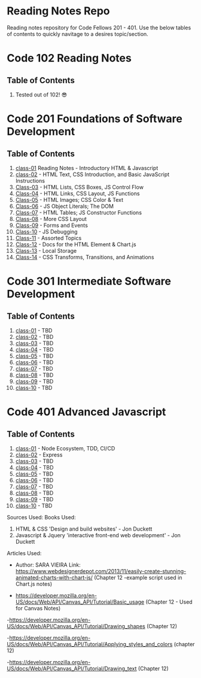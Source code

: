 # Reading Notes Repo

Reading notes repository for Code Fellows 201 - 401. Use the below tables of contents to quickly navitage to a desires topic/section.

# Code 102 Reading Notes

## Table of Contents

1. Tested out of 102! 😎

# Code 201 Foundations of Software Development

## Table of Contents

1. [class-01](class-reading/201/class-01.md) Reading Notes - Introductory HTML & Javascript
2. [class-02](class-reading/201/class-02.md) - HTML Text, CSS Introduction, and Basic JavaScript Instructions
3. [Class-03](class-reading/201/class-03.md) - HTML Lists, CSS Boxes, JS Control Flow
4. [Class-04](class-reading/201/class-04.md) - HTML Links, CSS Layout, JS Functions
5. [Class-05](class-reading/201/class-05.md) - HTML Images; CSS Color & Text
6. [Class-06](class-reading/201/class-06.md) - JS Object Literals; The DOM
7. [Class-07](class-reading/201/class-07.md) - HTML Tables; JS Constructor Functions
8. [Class-08](class-reading/201/class-08.md) - More CSS Layout
9. [Class-09](class-reading/201/class-09.md) - Forms and Events
10. [Class-10](class-reading/201/class-10.md) - JS Debugging
11. [Class-11](class-reading/201/class-11.md) - Assorted Topics
12. [Class-12](class-reading/201/class-12.md) - Docs for the HTML <canvas> Element & Chart.js
13. [Class-13](class-reading/201/class-13.md) - Local Storage
14. [Class-14](class-reading/201/class-14.md) - CSS Transforms, Transitions, and Animations

# Code 301 Intermediate Software Development

## Table of Contents

1. [class-01](class-reading/301/class-01.md) - TBD
2. [class-02](class-reading/301/class-02.md) - TBD
3. [class-03](class-reading/301/class-03.md) - TBD
4. [class-04](class-reading/301/class-04.md) - TBD
5. [class-05](class-reading/301/class-05.md) - TBD
6. [class-06](class-reading/301/class-06.md) - TBD
7. [class-07](class-reading/301/class-07.md) - TBD
8. [class-08](class-reading/301/class-08.md) - TBD
9. [class-09](class-reading/301/class-09.md) - TBD
10. [class-10](class-reading/301/class-10.md) - TBD

# Code 401 Advanced Javascript

## Table of Contents

1. [class-01](class-reading/401/class-01.md) - Node Ecosystem, TDD, CI/CD
2. [class-02](class-reading/401/class-02.md) - Express
3. [class-03](class-reading/401/class-03.md) - TBD
4. [class-04](class-reading/401/class-04.md) - TBD
5. [class-05](class-reading/401/class-05.md) - TBD
6. [class-06](class-reading/401/class-06.md) - TBD
7. [class-07](class-reading/401/class-07.md) - TBD
8. [class-08](class-reading/401/class-08.md) - TBD
9. [class-09](class-reading/401/class-09.md) - TBD
10. [class-10](class-reading/401/class-10.md) - TBD

Sources Used:
Books Used:

1. HTML & CSS 'Design and build websites' - Jon Duckett
2. Javascript & Jquery 'interactive front-end web development' - Jon Duckett

Articles Used:

- Author: SARA VIEIRA Link: https://www.webdesignerdepot.com/2013/11/easily-create-stunning-animated-charts-with-chart-js/
  (Chapter 12 -example script used in Chart.js notes)

- https://developer.mozilla.org/en-US/docs/Web/API/Canvas_API/Tutorial/Basic_usage
  (Chapter 12 - Used for Canvas Notes)

-https://developer.mozilla.org/en-US/docs/Web/API/Canvas_API/Tutorial/Drawing_shapes
(Chapter 12)

-https://developer.mozilla.org/en-US/docs/Web/API/Canvas_API/Tutorial/Applying_styles_and_colors
(chapter 12)

-https://developer.mozilla.org/en-US/docs/Web/API/Canvas_API/Tutorial/Drawing_text
(Chapter 12)
